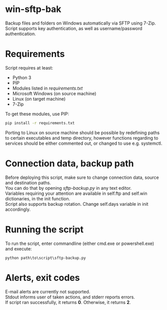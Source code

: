 # win-sftp-bak 
Backup files and folders on Windows automatically via SFTP using 7-Zip.  
Script supports key authentication, as well as username/password authentication.  
 
# Requirements
Script requires at least: 
- Python 3 
- PIP 
- Modules listed in *requirements.txt* 
- Microsoft Windows (on source machine) 
- Linux (on target machine)
- 7-Zip

To get these modules, use PIP: 
 
```bash
pip install -r requirements.txt
```

Porting to Linux on source machine should be possible by redefining paths to certain executables and temp directory, however functions regarding to services should be either commented out, or changed to use e.g. systemctl.

# Connection data, backup path 
Before deploying this script, make sure to change connection data, source and destination paths.  
You can do that by opening *sftp-backup.py* in any text editor.  
Variables requiring your attention are available in self.ftp and self.win dictionaries, in the init function.  
Script also supports backup rotation. Change self.days variable in init accordingly.  
 
# Running the script 
To run the script, enter commandline (either cmd.exe or powershell.exe) and execute:
```batch
python path\to\script\sftp-backup.py
```
 
# Alerts, exit codes
E-mail alerts are currently not supported.  
Stdout informs user of taken actions, and stderr reports errors.  
If script ran successfully, it returns **0**. Otherwise, it returns **2**.  
